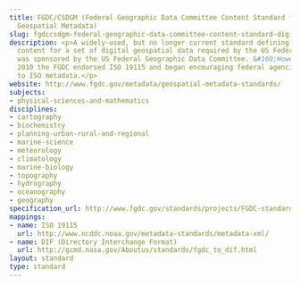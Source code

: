 ```yaml
---
title: FGDC/CSDGM (Federal Geographic Data Committee Content Standard for Digital
  Geospatial Metadata)
slug: fgdccsdgm-federal-geographic-data-committee-content-standard-digital-ge
description: <p>A widely-used, but no longer current standard defining the information
  content for a set of digital geospatial data required by the US Federal Government.</p><p>CSDGM
  was sponsored by the US Federal Geographic Data Committee. &#160;However, in September
  2010 the FGDC endorsed ISO 19115 and began encouraging federal agencies to transition
  to ISO metadata.</p>
website: http://www.fgdc.gov/metadata/geospatial-metadata-standards/
subjects:
- physical-sciences-and-mathematics
disciplines:
- cartography
- biochemistry
- planning-urban-rural-and-regional
- marine-science
- meteorology
- climatology
- marine-biology
- topography
- hydrography
- oceanography
- geography
specification_url: http://www.fgdc.gov/standards/projects/FGDC-standards-projects/metadata/base-metadata/v2_0698.pdf
mappings:
- name: ISO 19115
  url: http://www.ncddc.noaa.gov/metadata-standards/metadata-xml/
- name: DIF (Directory Interchange Format)
  url: http://gcmd.nasa.gov/Aboutus/standards/fgdc_to_dif.html
layout: standard
type: standard
---
```


